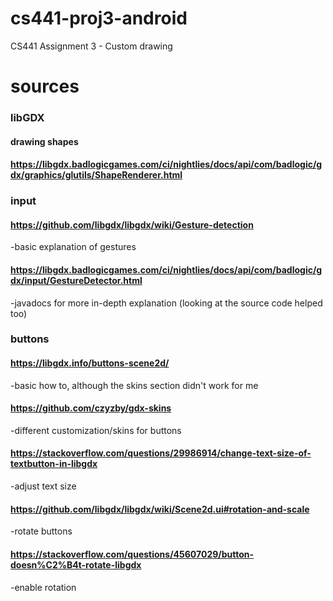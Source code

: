 # cs441-proj3-android
CS441 Assignment 3 - Custom drawing

# sources

### libGDX
#### drawing shapes
#### https://libgdx.badlogicgames.com/ci/nightlies/docs/api/com/badlogic/gdx/graphics/glutils/ShapeRenderer.html

### input
#### https://github.com/libgdx/libgdx/wiki/Gesture-detection
-basic explanation of gestures
#### https://libgdx.badlogicgames.com/ci/nightlies/docs/api/com/badlogic/gdx/input/GestureDetector.html
-javadocs for more in-depth explanation (looking at the source code helped too)

### buttons
#### https://libgdx.info/buttons-scene2d/
-basic how to, although the skins section didn't work for me
#### https://github.com/czyzby/gdx-skins
-different customization/skins for buttons
#### https://stackoverflow.com/questions/29986914/change-text-size-of-textbutton-in-libgdx
-adjust text size
#### https://github.com/libgdx/libgdx/wiki/Scene2d.ui#rotation-and-scale
-rotate buttons
#### https://stackoverflow.com/questions/45607029/button-doesn%C2%B4t-rotate-libgdx
-enable rotation

